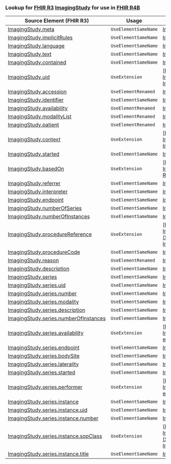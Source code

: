 ### Lookup for [FHIR R3](https://hl7.org/fhir/STU3/) [ImagingStudy](https://hl7.org/fhir/STU3/ImagingStudy.html) for use in [FHIR R4B](https://hl7.org/fhir/R4B/)

| Source Element (FHIR R3) | Usage | Target |
| -------------- | ----- | ------ |
| [ImagingStudy.meta](https://hl7.org/fhir/STU3/ImagingStudy.html#resource) | `UseElementSameName` | [ImagingStudy.meta](https://hl7.org/fhir/R4B/ImagingStudy.html#resource) |
| [ImagingStudy.implicitRules](https://hl7.org/fhir/STU3/ImagingStudy.html#resource) | `UseElementSameName` | [ImagingStudy.implicitRules](https://hl7.org/fhir/R4B/ImagingStudy.html#resource) |
| [ImagingStudy.language](https://hl7.org/fhir/STU3/ImagingStudy.html#resource) | `UseElementSameName` | [ImagingStudy.language](https://hl7.org/fhir/R4B/ImagingStudy.html#resource) |
| [ImagingStudy.text](https://hl7.org/fhir/STU3/ImagingStudy.html#resource) | `UseElementSameName` | [ImagingStudy.text](https://hl7.org/fhir/R4B/ImagingStudy.html#resource) |
| [ImagingStudy.contained](https://hl7.org/fhir/STU3/ImagingStudy.html#resource) | `UseElementSameName` | [ImagingStudy.contained](https://hl7.org/fhir/R4B/ImagingStudy.html#resource) |
| [ImagingStudy.uid](https://hl7.org/fhir/STU3/ImagingStudy.html#resource) | `UseExtension` | [http://hl7.org/fhir/3.0/StructureDefinition/extension-ImagingStudy.uid](StructureDefinition-ext-R3-ImagingStudy.uid.html) |
| [ImagingStudy.accession](https://hl7.org/fhir/STU3/ImagingStudy.html#resource) | `UseElementRenamed` | [ImagingStudy.identifier](https://hl7.org/fhir/R4B/ImagingStudy.html#resource) |
| [ImagingStudy.identifier](https://hl7.org/fhir/STU3/ImagingStudy.html#resource) | `UseElementSameName` | [ImagingStudy.identifier](https://hl7.org/fhir/R4B/ImagingStudy.html#resource) |
| [ImagingStudy.availability](https://hl7.org/fhir/STU3/ImagingStudy.html#resource) | `UseElementRenamed` | [ImagingStudy.status](https://hl7.org/fhir/R4B/ImagingStudy.html#resource) |
| [ImagingStudy.modalityList](https://hl7.org/fhir/STU3/ImagingStudy.html#resource) | `UseElementRenamed` | [ImagingStudy.modality](https://hl7.org/fhir/R4B/ImagingStudy.html#resource) |
| [ImagingStudy.patient](https://hl7.org/fhir/STU3/ImagingStudy.html#resource) | `UseElementRenamed` | [ImagingStudy.subject](https://hl7.org/fhir/R4B/ImagingStudy.html#resource) |
| [ImagingStudy.context](https://hl7.org/fhir/STU3/ImagingStudy.html#resource) | `UseExtension` | [http://hl7.org/fhir/3.0/StructureDefinition/extension-ImagingStudy.context](StructureDefinition-ext-R3-ImagingStudy.context.html) |
| [ImagingStudy.started](https://hl7.org/fhir/STU3/ImagingStudy.html#resource) | `UseElementSameName` | [ImagingStudy.started](https://hl7.org/fhir/R4B/ImagingStudy.html#resource) |
| [ImagingStudy.basedOn](https://hl7.org/fhir/STU3/ImagingStudy.html#resource) | `UseExtension` | [http://hl7.org/fhir/3.0/StructureDefinition/extension-ImagingStudy.basedOn](StructureDefinition-ext-R3-ImagingStudy.basedOn.html) |
| [ImagingStudy.referrer](https://hl7.org/fhir/STU3/ImagingStudy.html#resource) | `UseElementSameName` | [ImagingStudy.referrer](https://hl7.org/fhir/R4B/ImagingStudy.html#resource) |
| [ImagingStudy.interpreter](https://hl7.org/fhir/STU3/ImagingStudy.html#resource) | `UseElementSameName` | [ImagingStudy.interpreter](https://hl7.org/fhir/R4B/ImagingStudy.html#resource) |
| [ImagingStudy.endpoint](https://hl7.org/fhir/STU3/ImagingStudy.html#resource) | `UseElementSameName` | [ImagingStudy.endpoint](https://hl7.org/fhir/R4B/ImagingStudy.html#resource) |
| [ImagingStudy.numberOfSeries](https://hl7.org/fhir/STU3/ImagingStudy.html#resource) | `UseElementSameName` | [ImagingStudy.numberOfSeries](https://hl7.org/fhir/R4B/ImagingStudy.html#resource) |
| [ImagingStudy.numberOfInstances](https://hl7.org/fhir/STU3/ImagingStudy.html#resource) | `UseElementSameName` | [ImagingStudy.numberOfInstances](https://hl7.org/fhir/R4B/ImagingStudy.html#resource) |
| [ImagingStudy.procedureReference](https://hl7.org/fhir/STU3/ImagingStudy.html#resource) | `UseExtension` | [http://hl7.org/fhir/3.0/StructureDefinition/extension-ImagingStudy.procedureReference](StructureDefinition-ext-R3-ImagingStudy.procedureReference.html) |
| [ImagingStudy.procedureCode](https://hl7.org/fhir/STU3/ImagingStudy.html#resource) | `UseElementSameName` | [ImagingStudy.procedureCode](https://hl7.org/fhir/R4B/ImagingStudy.html#resource) |
| [ImagingStudy.reason](https://hl7.org/fhir/STU3/ImagingStudy.html#resource) | `UseElementRenamed` | [ImagingStudy.reasonCode](https://hl7.org/fhir/R4B/ImagingStudy.html#resource) |
| [ImagingStudy.description](https://hl7.org/fhir/STU3/ImagingStudy.html#resource) | `UseElementSameName` | [ImagingStudy.description](https://hl7.org/fhir/R4B/ImagingStudy.html#resource) |
| [ImagingStudy.series](https://hl7.org/fhir/STU3/ImagingStudy.html#resource) | `UseElementSameName` | [ImagingStudy.series](https://hl7.org/fhir/R4B/ImagingStudy.html#resource) |
| [ImagingStudy.series.uid](https://hl7.org/fhir/STU3/ImagingStudy.html#resource) | `UseElementSameName` | [ImagingStudy.series.uid](https://hl7.org/fhir/R4B/ImagingStudy.html#resource) |
| [ImagingStudy.series.number](https://hl7.org/fhir/STU3/ImagingStudy.html#resource) | `UseElementSameName` | [ImagingStudy.series.number](https://hl7.org/fhir/R4B/ImagingStudy.html#resource) |
| [ImagingStudy.series.modality](https://hl7.org/fhir/STU3/ImagingStudy.html#resource) | `UseElementSameName` | [ImagingStudy.series.modality](https://hl7.org/fhir/R4B/ImagingStudy.html#resource) |
| [ImagingStudy.series.description](https://hl7.org/fhir/STU3/ImagingStudy.html#resource) | `UseElementSameName` | [ImagingStudy.series.description](https://hl7.org/fhir/R4B/ImagingStudy.html#resource) |
| [ImagingStudy.series.numberOfInstances](https://hl7.org/fhir/STU3/ImagingStudy.html#resource) | `UseElementSameName` | [ImagingStudy.series.numberOfInstances](https://hl7.org/fhir/R4B/ImagingStudy.html#resource) |
| [ImagingStudy.series.availability](https://hl7.org/fhir/STU3/ImagingStudy.html#resource) | `UseExtension` | [http://hl7.org/fhir/3.0/StructureDefinition/extension-ImagingStudy.series.availability](StructureDefinition-ext-R3-ImagingStudy.se.availability.html) |
| [ImagingStudy.series.endpoint](https://hl7.org/fhir/STU3/ImagingStudy.html#resource) | `UseElementSameName` | [ImagingStudy.series.endpoint](https://hl7.org/fhir/R4B/ImagingStudy.html#resource) |
| [ImagingStudy.series.bodySite](https://hl7.org/fhir/STU3/ImagingStudy.html#resource) | `UseElementSameName` | [ImagingStudy.series.bodySite](https://hl7.org/fhir/R4B/ImagingStudy.html#resource) |
| [ImagingStudy.series.laterality](https://hl7.org/fhir/STU3/ImagingStudy.html#resource) | `UseElementSameName` | [ImagingStudy.series.laterality](https://hl7.org/fhir/R4B/ImagingStudy.html#resource) |
| [ImagingStudy.series.started](https://hl7.org/fhir/STU3/ImagingStudy.html#resource) | `UseElementSameName` | [ImagingStudy.series.started](https://hl7.org/fhir/R4B/ImagingStudy.html#resource) |
| [ImagingStudy.series.performer](https://hl7.org/fhir/STU3/ImagingStudy.html#resource) | `UseExtension` | [http://hl7.org/fhir/3.0/StructureDefinition/extension-ImagingStudy.series.performer](StructureDefinition-ext-R3-ImagingStudy.se.performer.html) |
| [ImagingStudy.series.instance](https://hl7.org/fhir/STU3/ImagingStudy.html#resource) | `UseElementSameName` | [ImagingStudy.series.instance](https://hl7.org/fhir/R4B/ImagingStudy.html#resource) |
| [ImagingStudy.series.instance.uid](https://hl7.org/fhir/STU3/ImagingStudy.html#resource) | `UseElementSameName` | [ImagingStudy.series.instance.uid](https://hl7.org/fhir/R4B/ImagingStudy.html#resource) |
| [ImagingStudy.series.instance.number](https://hl7.org/fhir/STU3/ImagingStudy.html#resource) | `UseElementSameName` | [ImagingStudy.series.instance.number](https://hl7.org/fhir/R4B/ImagingStudy.html#resource) |
| [ImagingStudy.series.instance.sopClass](https://hl7.org/fhir/STU3/ImagingStudy.html#resource) | `UseExtension` | [http://hl7.org/fhir/3.0/StructureDefinition/extension-ImagingStudy.series.instance.sopClass](StructureDefinition-ext-R3-ImagingStudy.se.in.sopClass.html) |
| [ImagingStudy.series.instance.title](https://hl7.org/fhir/STU3/ImagingStudy.html#resource) | `UseElementSameName` | [ImagingStudy.series.instance.title](https://hl7.org/fhir/R4B/ImagingStudy.html#resource) |
